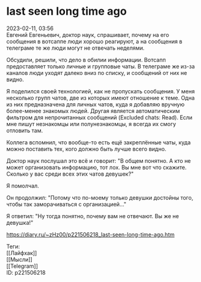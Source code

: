 last seen long time ago
========================

   
 2023-02-11, 03:56   
   Евгений Евгеньевич, доктор наук, спрашивает, почему на его сообщения в вотсаппе люди хорошо реагируют, а на сообщения в телеграме те же люди могут не отвечать неделями.   
   
 Обсудили, решили, что дело в обилии информации. Вотсапп предоставляет только личные и групповые чаты. В телеграме же из-за каналов люди уходят далеко вниз по списку, и сообщений от них не видно.   
   
 Я поделился своей технологией, как не пропускать сообщения. У меня несколько групп чатов, две из которых имеют отношение к теме. Одна из них предназначена для личных чатов, куда я добавляю вручную более-менее знакомых людей. Другая является автоматическим фильтром для непрочитанных сообщений (Excluded chats: Read). Если мне пишут незнакомцы или полунезнакомцы, я всегда их смогу отловить там.   
   
 Коллега вспомнил, что вообще-то есть ещё закреплённые чаты, куда можно поставить тех, кого должно быть лучше всего видно.   
   
 Доктор наук послушал это всё и говорит: "В общем понятно. А кто не может организовать информацию, тот лох. Вы мне вот что скажите. Сколько у вас среди всех этих чатов девушек?"   
   
 Я помолчал.   
   
 Он продолжил: "Потому что по-моему только девушки достойны того, чтобы так заморачиваться с организацией..."   
   
 Я ответил: "Ну тогда понятно, почему вам не отвечают. Вы же не девушка!"   
     
 <https://diary.ru/~zHz00/p221506218_last-seen-long-time-ago.htm>   
   
 Теги:   
 [[Лайфхак]]   
 [[Мысли]]   
 [[Telegram]]   
 ID: p221506218